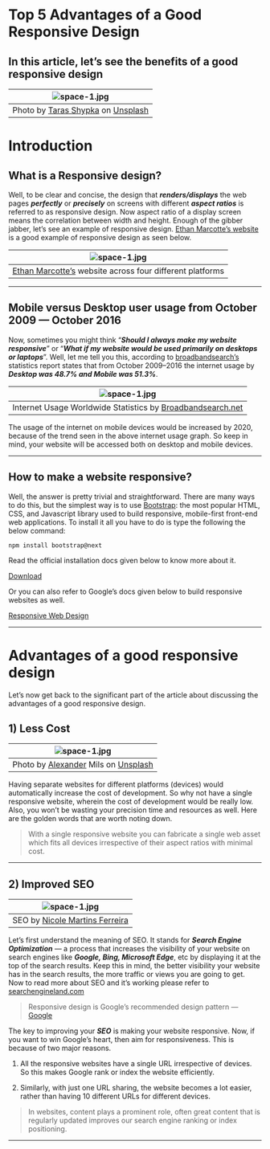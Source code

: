 # Top 5 Advantages of a Good Responsive Design

## In this article, let’s see the benefits of a good responsive design


| ![space-1.jpg](https://miro.medium.com/max/1050/1*hyO-lxRlkV0AW3sx_CMduA.jpeg) | 
|:--:| 
| Photo by [Taras Shypka](https://unsplash.com/@bugsster?utm_source=unsplash&utm_medium=referral&utm_content=creditCopyText) on [Unsplash](https://unsplash.com/s/photos/responsive-web-design?utm_source=unsplash&utm_medium=referral&utm_content=creditCopyText) |


# Introduction
## What is a Responsive design?
Well, to be clear and concise, the design that ***renders/displays*** the web pages ***perfectly*** or ***precisely*** on screens with different ***aspect ratios*** is referred to as responsive design. Now aspect ratio of a display screen means the correlation between width and height. Enough of the gibber jabber, let’s see an example of responsive design. [Ethan Marcotte’s website](https://responsivedesign.is/examples/ethan-marcotte/) is a good example of responsive design as seen below.

| ![space-1.jpg](https://miro.medium.com/max/1050/1*JXasH-Op91Zi6zEYDUKcrA.jpeg) | 
|:--:| 
| [Ethan Marcotte’s](https://responsivedesign.is/examples/ethan-marcotte/) website across four different platforms |

---


## Mobile versus Desktop user usage from October 2009 — October 2016
Now, sometimes you might think “***Should I always make my website responsive***” or “***What if my website would be used primarily on desktops or laptops***”. Well, let me tell you this, according to [broadbandsearch’s](https://www.broadbandsearch.net/blog/mobile-desktop-internet-usage-statistics#:~:text=53%20percent%20of%20web%20traffic,56.7%20percent%20from%20desktop%20users.) statistics report states that from October 2009–2016 the internet usage by ***Desktop was 48.7% and Mobile was 51.3%***.

| ![space-1.jpg](https://miro.medium.com/max/1050/1*8djc87dITn9vvudg8gkjnw.jpeg) | 
|:--:| 
| Internet Usage Worldwide Statistics by [Broadbandsearch.net](https://www.broadbandsearch.net/blog/mobile-desktop-internet-usage-statistics#:~:text=53%20percent%20of%20web%20traffic,56.7%20percent%20from%20desktop%20users) |

The usage of the internet on mobile devices would be increased by 2020, because of the trend seen in the above internet usage graph. So keep in mind, your website will be accessed both on desktop and mobile devices.


---

## How to make a website responsive?
Well, the answer is pretty trivial and straightforward. There are many ways to do this, but the simplest way is to use [Bootstrap](https://getbootstrap.com/): the most popular HTML, CSS, and Javascript library used to build responsive, mobile-first front-end web applications. To install it all you have to do is type the following the below command:


```
npm install bootstrap@next
```

Read the official installation docs given below to know more about it.

[Download](https://getbootstrap.com/docs/5.0/getting-started/download/)

Or you can also refer to Google’s docs given below to build responsive websites as well.

[Responsive Web Design](https://developers.google.com/search/mobile-sites/mobile-seo/responsive-design)

---


# Advantages of a good responsive design
Let’s now get back to the significant part of the article about discussing the advantages of a good responsive design.

## 1) Less Cost

| ![space-1.jpg](https://miro.medium.com/max/1050/1*qTDqjFtJ5dexi6_flshpGA.jpeg) | 
|:--:| 
| Photo by [Alexander](https://unsplash.com/@alexandermils?utm_source=unsplash&utm_medium=referral&utm_content=creditCopyText) Mils on [Unsplash](https://unsplash.com/s/photos/less-money?utm_source=unsplash&utm_medium=referral&utm_content=creditCopyText) |

Having separate websites for different platforms (devices) would automatically increase the cost of development. So why not have a single responsive website, wherein the cost of development would be really low. Also, you won’t be wasting your precision time and resources as well. Here are the golden words that are worth noting down.


> With a single responsive website you can fabricate a single web asset which fits all devices irrespective of their aspect ratios with minimal cost.

---


## 2) Improved SEO

| ![space-1.jpg](https://miro.medium.com/max/1050/1*lzUw5DVFZR38QCr3hfVaLg.jpeg) | 
|:--:| 
| SEO by [Nicole Martins Ferreira](https://www.oberlo.com/blog/seo-tools) |


Let’s first understand the meaning of SEO. It stands for ***Search Engine Optimization*** — a process that increases the visibility of your website on search engines like ***Google, Bing, Microsoft Edge***, etc by displaying it at the top of the search results. Keep this in mind, the better visibility your website has in the search results, the more traffic or views you are going to get. Now to read more about SEO and it’s working please refer to [searchengineland.com](https://searchengineland.com/guide/what-is-seo)

> Responsive design is Google’s recommended design pattern — [Google](https://developers.google.com/search/mobile-sites/mobile-seo#select-config)


The key to improving your ***SEO*** is making your website responsive. Now, if you want to win Google’s heart, then aim for responsiveness. This is because of two major reasons.

1. All the responsive websites have a single URL irrespective of devices. So this makes Google rank or index the website efficiently.

2. Similarly, with just one URL sharing, the website becomes a lot easier, rather than having 10 different URLs for different devices.


> In websites, content plays a prominent role, often great content that is regularly updated improves our search engine ranking or index positioning.


---
